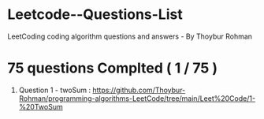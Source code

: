 # Leetcode--Questions-List
LeetCoding coding algorithm questions and answers - By Thoybur Rohman

# 75 questions Complted ( 1 / 75 )

1) Question 1 - twoSum : https://github.com/Thoybur-Rohman/programming-algorithms-LeetCode/tree/main/Leet%20Code/1-%20TwoSum
